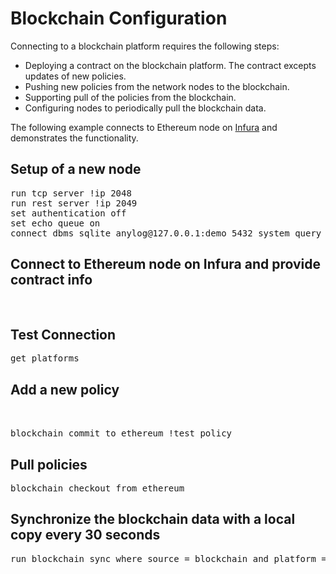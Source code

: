 # Blockchain Configuration

Connecting to a blockchain platform requires the following steps:

* Deploying a contract on the blockchain platform. The contract excepts updates of new policies.
* Pushing new policies from the network nodes to the blockchain.
* Supporting pull of the policies from the blockchain.
* Configuring nodes to periodically pull the blockchain data.


The following example connects to Ethereum node on [Infura](https://infura.io/) and demonstrates the functionality.


## Setup of a new node
<pre>
run tcp server !ip 2048
run rest server !ip 2049
set authentication off
set echo queue on
connect dbms sqlite anylog@127.0.0.1:demo 5432 system_query
</pre>

## Connect to Ethereum node on Infura and provide contract info
<pre>
<blockchain connect ethereum where
        provider = "https://rinkeby.infura.io/v3/45e96d7ac85c4caab102b84e13e795a1" and
		contract = "0x64bb40d197825d173a117c5305c036fac6c8a082" and
		private_key = "a4caa21209188ef5c3be6ee4f73c12a8c306a917c969638fb69f164b0ed95380" and 
		public_key = "0x982AF5e1589f1486b4bA17aFB6eb940aAeBBdfdB" and 
		gas_read = 2000000  and
		gas_write = 3000000>
</pre>

## Test Connection
<pre>
get platforms
</pre>

## Add a new policy
<pre>
<test_policy= {"test" : {
                "company" : "AnyLog",
                "name"   : "test_policy_#x"
    }
}>

blockchain commit to ethereum !test_policy
</pre>



## Pull policies
<pre>
blockchain checkout from ethereum 
</pre>


## Synchronize the blockchain data with a local copy every 30 seconds
<pre>
run blockchain sync where source = blockchain and platform = ethereum and time = 30 seconds and dest = file

</pre>

